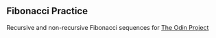 ## Fibonacci Practice

Recursive and non-recursive Fibonacci sequences for [The Odin Project](http://www.theodinproject.com/ruby-programming/recursion)